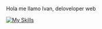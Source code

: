 Hola me llamo Ivan, deloveloper web

[![My Skills](https://skillicons.dev/icons?i=js,html,css,react)](https://skillicons.dev)
